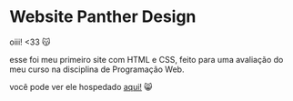 # Website Panther Design

oiii! <33 😽

esse foi meu primeiro site com HTML e CSS, feito para uma avaliação do meu curso na disciplina de Programação Web.

você pode ver ele hospedado [aqui!](https://lupilipa.github.io/panther-design/) 😸
